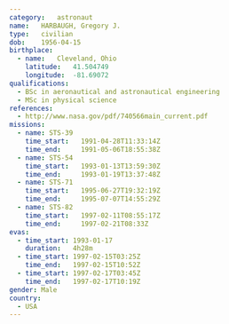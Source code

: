 ```yaml
---
category:	astronaut
name:	HARBAUGH, Gregory J.
type:	civilian
dob:	1956-04-15
birthplace:
  - name:	Cleveland, Ohio
    latitude:	41.504749
    longitude:	-81.69072
qualifications:
  - BSc in aeronautical and astronautical engineering
  - MSc in physical science
references:
  - http://www.nasa.gov/pdf/740566main_current.pdf
missions:
  - name: STS-39
    time_start:   1991-04-28T11:33:14Z
    time_end:     1991-05-06T18:55:38Z
  - name: STS-54
    time_start:   1993-01-13T13:59:30Z
    time_end:     1993-01-19T13:37:48Z
  - name: STS-71
    time_start:   1995-06-27T19:32:19Z
    time_end:     1995-07-07T14:55:29Z
  - name: STS-82
    time_start:   1997-02-11T08:55:17Z
    time_end:     1997-02-21T08:33Z
evas:
  - time_start: 1993-01-17
    duration:   4h28m
  - time_start: 1997-02-15T03:25Z
    time_end:   1997-02-15T10:52Z
  - time_start: 1997-02-17T03:45Z
    time_end:   1997-02-17T10:19Z
gender:	Male
country:
  - USA
---
```

